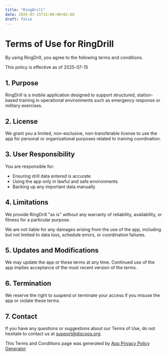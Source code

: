 ```yaml
---
title: "RingDrill"
date: 2025-07-15T15:00:00+02:00
draft: false
---
```


# Terms of Use for RingDrill

By using RingDrill, you agree to the following terms and conditions.

This policy is effective as of 2025-07-15

## 1. Purpose

RingDrill is a mobile application designed to support structured, station-based training in operational environments such as emergency response or military exercises.

## 2. License

We grant you a limited, non-exclusive, non-transferable license to use the app for personal or organizational purposes related to training coordination.

## 3. User Responsibility

You are responsible for:
- Ensuring drill data entered is accurate
- Using the app only in lawful and safe environments
- Backing up any important data manually

## 4. Limitations

We provide RingDrill "as is" without any warranty of reliability, availability, or fitness for a particular purpose.

We are not liable for any damages arising from the use of the app, including but not limited to data loss, schedule errors, or coordination failures.

## 5. Updates and Modifications

We may update the app or these terms at any time. Continued use of the app implies acceptance of the most recent version of the terms.

## 6. Termination

We reserve the right to suspend or terminate your access if you misuse the app or violate these terms.

## 7. Contact

If you have any questions or suggestions about our Terms of Use, do not hesitate to contact us at 
support@discoos.org.

This Terms and Conditions page was generated by [App Privacy Policy 
Generator](https://app-privacy-policy-generator.nisrulz.com/)

